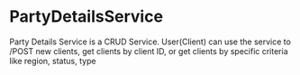 # PartyDetailsService
Party Details Service is a CRUD Service. User(Client) can use the service to /POST new clients, get clients by client ID, or get clients by specific criteria like region, status, type
